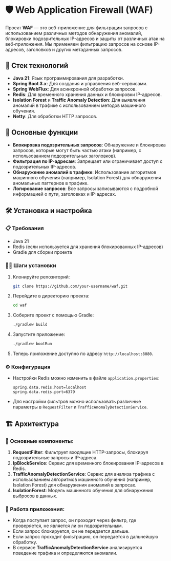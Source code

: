 # 🛡️ **Web Application Firewall (WAF)**

Проект **WAF** — это веб-приложение для фильтрации запросов с использованием различных методов обнаружения аномалий, блокировки подозрительных IP-адресов и защиты от различных атак на веб-приложения. Мы применяем фильтрацию запросов на основе IP-адресов, заголовков и других метаданных запросов.

## 🚀 Стек технологий

- **Java 21**: Язык программирования для разработки.
- **Spring Boot 3.x**: Для создания и управления веб-сервисами.
- **Spring WebFlux**: Для асинхронной обработки запросов.
- **Redis**: Для временного хранения данных и блокировки IP-адресов.
- **Isolation Forest** и **Traffic Anomaly Detection**: Для выявления аномалий в трафике с использованием методов машинного обучения.
- **Netty**: Для обработки HTTP запросов.

## 🔧 Основные функции

- **Блокировка подозрительных запросов**: Обнаружение и блокировка запросов, которые могут быть частью атаки (например, с использованием подозрительных заголовков).
- **Фильтрация по IP-адресам**: Запрещает или ограничивает доступ с подозрительных IP-адресов.
- **Обнаружение аномалий в трафике**: Использование алгоритмов машинного обучения (например, Isolation Forest) для обнаружения аномальных паттернов в трафике.
- **Логирование запросов**: Все запросы записываются с подробной информацией о пути, заголовках и IP-адресах.

## 🛠️ Установка и настройка

### 📋 Требования

- Java 21
- Redis (если используется для хранения блокированных IP-адресов)
- Gradle для сборки проекта

### 🚶‍♂️ Шаги установки

1. Клонируйте репозиторий:

    ```bash
    git clone https://github.com/your-username/waf.git
    ```

2. Перейдите в директорию проекта:

    ```bash
    cd waf
    ```

3. Соберите проект с помощью Gradle:

    ```bash
    ./gradlew build
    ```

4. Запустите приложение:

    ```bash
    ./gradlew bootRun
    ```

5. Теперь приложение доступно по адресу `http://localhost:8080`.

### ⚙️ Конфигурация

- Настройки Redis можно изменить в файле `application.properties`:

    ```properties
    spring.data.redis.host=localhost
    spring.data.redis.port=6379
    ```

- Для настройки фильтров можно использовать различные параметры в `RequestFilter` и `TrafficAnomalyDetectionService`.

## 🏗️ Архитектура

### 🔑 Основные компоненты:

1. **RequestFilter**: Фильтрует входящие HTTP-запросы, блокируя подозрительные запросы и IP-адреса.
2. **IpBlockService**: Сервис для временного блокирования IP-адресов в Redis.
3. **TrafficAnomalyDetectionService**: Сервис для анализа трафика с использованием алгоритмов машинного обучения (например, Isolation Forest) для обнаружения аномалий в запросах.
4. **IsolationForest**: Модель машинного обучения для обнаружения выбросов в данных.

### 🔄 Работа приложения:

- Когда поступает запрос, он проходит через фильтр, где проверяется, не является ли он подозрительным.
- Если запрос блокируется, он не передается дальше.
- Если запрос проходит фильтрацию, он передается в дальнейшую обработку.
- В сервисе **TrafficAnomalyDetectionService** анализируется поведение трафика и определяются аномалии.
